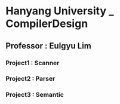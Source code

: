 # Hanyang University _ CompilerDesign

## Professor : Eulgyu Lim

### Project1 : Scanner

### Project2 : Parser

### Project3 : Semantic

